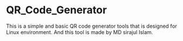 # QR_Code_Generator
This is a simple and basic QR code generator tools that is designed for Linux environment. And this tool is made by MD sirajul Islam.
